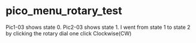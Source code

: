 # pico_menu_rotary_test
Pic1-03 shows state 0.
Pic2-03 shows state 1.
I went from state 1 to state 2 by clicking the rotary dial one click Clockwise(CW)
